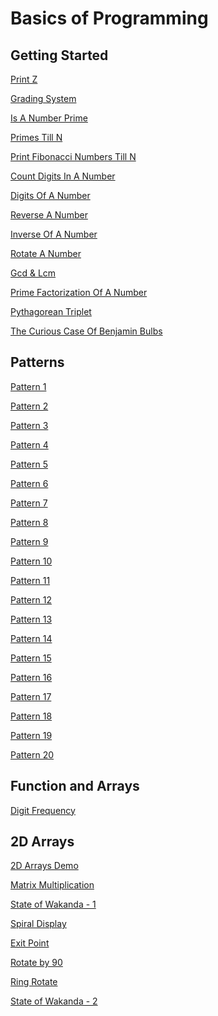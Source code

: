 # Basics of Programming

## Getting Started

[Print Z](https://thatbeautifuldream.github.io/pepcoding-dsa/lecture-001/print-z.html)

[Grading System](https://thatbeautifuldream.github.io/pepcoding-dsa/lecture-001/grading-system.html)

[Is A Number Prime](https://thatbeautifuldream.github.io/pepcoding-dsa/lecture-002/is-number-prime.html)

[Primes Till N](https://thatbeautifuldream.github.io/pepcoding-dsa/lecture-002/primes-till-n.html)

[Print Fibonacci Numbers Till N](https://thatbeautifuldream.github.io/pepcoding-dsa/lecture-002/hw/fibo-till-n.html)

[Count Digits In A Number](https://thatbeautifuldream.github.io/pepcoding-dsa/lecture-002/hw/count-digits.html)

[Digits Of A Number](https://thatbeautifuldream.github.io/pepcoding-dsa/lecture-002/hw/digits-of-a-number.html)

[Reverse A Number](https://thatbeautifuldream.github.io/pepcoding-dsa/lecture-003/reverse-a-number.html)

[Inverse Of A Number](https://thatbeautifuldream.github.io/pepcoding-dsa/lecture-003/inverse-of-a-number.html)

[Rotate A Number](https://thatbeautifuldream.github.io/pepcoding-dsa/lecture-004/rotate-by-k.html)

[Gcd & Lcm](https://thatbeautifuldream.github.io/pepcoding-dsa/lecture-003/hw/gcd-lcm.html)

[Prime Factorization Of A Number](https://thatbeautifuldream.github.io/pepcoding-dsa/lecture-003/hw/prime-factorisation.html)

[Pythagorean Triplet](https://thatbeautifuldream.github.io/pepcoding-dsa/lecture-003/pythagorian-tripplet.html)

[The Curious Case Of Benjamin Bulbs](https://thatbeautifuldream.github.io/pepcoding-dsa/lecture-003/benjamin-bulbs.html)

## Patterns

[Pattern 1](https://thatbeautifuldream.github.io/pepcoding-dsa/lecture-004/pattern-1.html)

[Pattern 2](https://thatbeautifuldream.github.io/pepcoding-dsa/lecture-004/pattern-2.html)

[Pattern 3](https://thatbeautifuldream.github.io/pepcoding-dsa/lecture-004/pattern-3.html)

[Pattern 4](https://thatbeautifuldream.github.io/pepcoding-dsa/lecture-004/pattern-4.html)

[Pattern 5](https://thatbeautifuldream.github.io/pepcoding-dsa/lecture-004/pattern-5.html)

[Pattern 6]()

[Pattern 7]()

[Pattern 8]()

[Pattern 9]()

[Pattern 10]()

[Pattern 11]()

[Pattern 12]()

[Pattern 13]()

[Pattern 14]()

[Pattern 15]()

[Pattern 16]()

[Pattern 17]()

[Pattern 18]()

[Pattern 19]()

[Pattern 20]()

## Function and Arrays

[Digit Frequency]()

## 2D Arrays

[2D Arrays Demo](https://thatbeautifuldream.github.io/pepcoding-dsa/lecture-015/2darray-demo.html)

[Matrix Multiplication](https://thatbeautifuldream.github.io/pepcoding-dsa/lecture-015/matrix-multiplication.html)

[State of Wakanda - 1](https://thatbeautifuldream.github.io/pepcoding-dsa/lecture-016/state-of-wakanda.html)

[Spiral Display](https://thatbeautifuldream.github.io/pepcoding-dsa/lecture-016/spiral-display.html)

[Exit Point](https://thatbeautifuldream.github.io/pepcoding-dsa/lecture-017/exit-point.html)

[Rotate by 90](https://thatbeautifuldream.github.io/pepcoding-dsa/lecture-017/rotate-by-90.html)

[Ring Rotate](https://thatbeautifuldream.github.io/pepcoding-dsa/lecture-018/ring-rotate.html)

[State of Wakanda - 2](https://thatbeautifuldream.github.io/pepcoding-dsa/lecture-019/state-of-wakanda-2.html)
